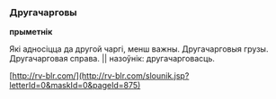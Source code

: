 ### Другачарговы
**прыметнік**

Які адносіцца да другой чаргі, менш важны. Другачарговыя грузы. Другачарговая справа. || назоўнік: другачарговасць.

<a rel="author">[http://rv-blr.com/](http://rv-blr.com/slounik.jsp?letterId=0&maskId=0&pageId=875)</a>

